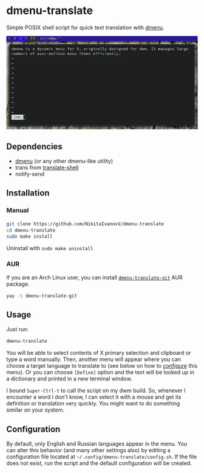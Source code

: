 # dmenu-translate

Simple POSIX shell script for quick text translation with [dmenu](https://tools.suckless.org/dmenu/).

![showcase](showcase.webp)

## Dependencies

* [dmenu](https://tools.suckless.org/dmenu/) (or any other dmenu-like utility)
* trans from [translate-shell](https://github.com/soimort/translate-shell/)
* notify-send

## Installation

### Manual

```sh
git clone https://github.com/NikitaIvanovV/dmenu-translate
cd dmenu-translate
sudo make install
```

Uninstall with `sudo make uninstall`

### AUR

If you are an Arch Linux user, you can install [`dmenu-translate-git`](https://aur.archlinux.org/packages/dmenu-translate-git/) AUR package.

```sh
yay -S dmenu-translate-git
```

## Usage

Just run:

```sh
dmenu-translate
```

You will be able to select contents of X primary selection and clipboard or type a word manually.
Then, another menu will appear where you can choose a target language to translate to (see below on how to [configure](#configuration) this menu). Or you can choose `[Define]` option and the text will be looked up in a dictionary and printed in a new terminal window.

I bound `Super-Ctrl-t` to call the script on my dwm build.
So, whenever I encounter a word I don't know, I can select it with a mouse and get its definition or translation very quickly.
You might want to do something similar on your system.

## Configuration

By default, only English and Russian languages appear in the menu.
You can alter this behavior (and many other settings also) by editing a configuration file located at `~/.config/dmenu-translate/config.sh`.
If the file does not exist, run the script and the default configuration will be created.
